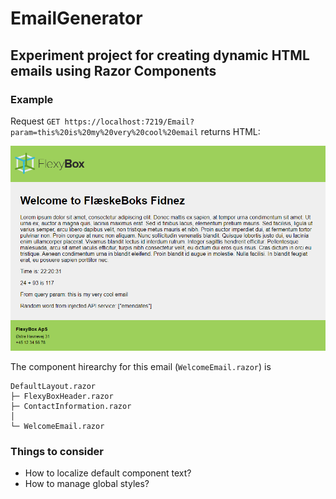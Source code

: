 # EmailGenerator
## Experiment project for creating dynamic HTML emails using Razor Components

### Example

Request `GET https://localhost:7219/Email?param=this%20is%20my%20very%20cool%20email` returns HTML:

![Example email](welcome_email_example.png)

The component hirearchy for this email (`WelcomeEmail.razor`) is
```
DefaultLayout.razor
├─ FlexyBoxHeader.razor
├─ ContactInformation.razor
│
└─ WelcomeEmail.razor
```

### Things to consider

* How to localize default component text?
* How to manage global styles?
